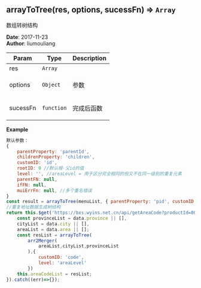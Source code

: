 ## arrayToTree(res, options, sucessFn) ⇒ <code>Array</code>
<p>数组转树结构</p>

**Date**: 2017-11-23  
**Author**: liumouliang  

| Param | Type | Description |
| --- | --- | --- |
| res | <code>Array</code> |  |
| options | <code>Object</code> | <p>参数</p> |
| sucessFn | <code>function</code> | <p>完成后函数</p> |

**Example**  
```javascript
默认参数：
{
    parentProperty: 'parentId',
    childrenProperty: 'children',
    customID: 'id',
    rootID: 0 //默认根-父id的值
    level: '', //areaLevel = 用于区分完全相同的但又不在同一级别的重复元素
    parentFN: null,
    ifFN: null,
    muiErrFn: null, //多个重名错误
}
const result = arrayToTree(menuList, { parentProperty: 'pid', customID: 'id' },routerSort);
//重复地址数据生成树结构
return this.$get('https://bxs.wyins.net.cn/api/getAreaCode?productId=80132').then(data => {
    const provinceList = data.province || [],
    cityList = data.city || [],
    areaList = data.area || [];
    const resList = arrayToTree(
        arr2Merger(
            areaList,cityList,provinceList
        ),{
            customID: 'code',
            level: 'areaLevel'
        })
    this.areaCodeList = resList;
}).catch((err)=>{});
```
